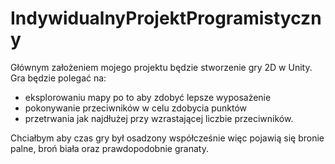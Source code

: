 # IndywidualnyProjektProgramistyczny

 Głównym założeniem mojego projektu będzie stworzenie gry 2D w Unity. 
 Gra będzie polegać na:
 * eksplorowaniu mapy po to aby zdobyć lepsze wyposażenie 
 * pokonywanie przeciwników w celu zdobycia punktów
 * przetrwania jak najdłużej przy wzrastającej liczbie przeciwników.
 
 Chciałbym aby czas gry był osadzony współcześnie więc pojawią się bronie palne, broń biała oraz prawdopodobnie granaty. 
 
 
